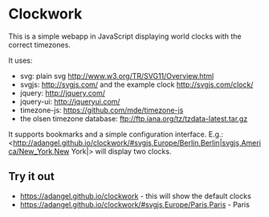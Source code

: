 # Clockwork

This is a simple webapp in JavaScript displaying world clocks with the correct timezones.

It uses:

* svg: plain svg <http://www.w3.org/TR/SVG11/Overview.html>
* svgjs: <http://svgjs.com/> and the example clock <http://svgjs.com/clock/>
* jquery: <http://jquery.com/>
* jquery-ui: <http://jqueryui.com/>
* timezone-js: <https://github.com/mde/timezone-js>
* the olsen timezone database: <ftp://ftp.iana.org/tz/tzdata-latest.tar.gz>

It supports bookmarks and a simple configuration interface. E.g.:
<http://adangel.github.io/clockwork/#svgjs,Europe/Berlin,Berlin|svgjs,America/New_York,New York|>
will display two clocks.

## Try it out

* <https://adangel.github.io/clockwork> - this will show the default clocks
* <https://adangel.github.io/clockwork/#svgjs,Europe/Paris,Paris> - Paris

